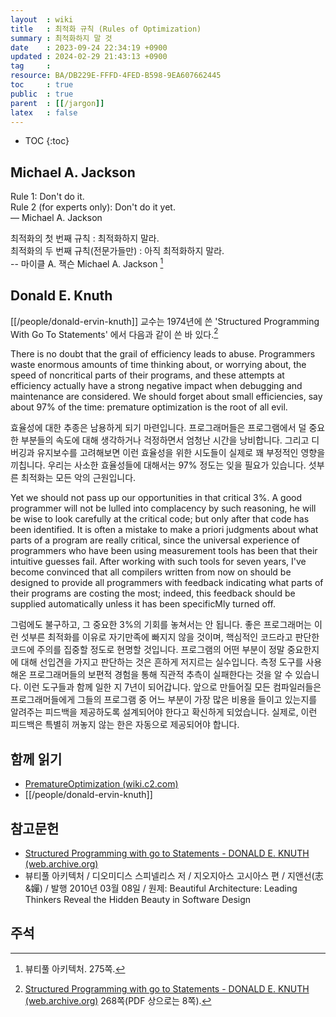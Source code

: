 ```yaml
---
layout  : wiki
title   : 최적화 규칙 (Rules of Optimization)
summary : 최적화하지 말 것
date    : 2023-09-24 22:34:19 +0900
updated : 2024-02-29 21:43:13 +0900
tag     : 
resource: BA/DB229E-FFFD-4FED-B598-9EA607662445
toc     : true
public  : true
parent  : [[/jargon]]
latex   : false
---
```

* TOC
{:toc}

## Michael A. Jackson

>
Rule 1: Don't do it.  
Rule 2 (for experts only): Don't do it yet.  
― Michael A. Jackson

<span/>

>
최적화의 첫 번째 규칙 : 최적화하지 말라.  
최적화의 두 번째 규칙(전문가들만) : 아직 최적화하지 말라.  
-- 마이클 A. 잭슨 Michael A. Jackson
[^bea-275]

## Donald E. Knuth

[[/people/donald-ervin-knuth]] 교수는 1974년에 쓴 'Structured Programming With Go To Statements' 에서 다음과 같이 쓴 바 있다.[^knuth-go-pdf]

>
There is no doubt that the grail of efficiency leads to abuse.
Programmers waste enormous amounts of time thinking about, or worrying about, the speed of noncritical parts of their programs, and these attempts at efficiency actually have a strong negative impact when debugging and maintenance are considered. We should forget about small efficiencies, say about 97% of the time: premature optimization is the root of all evil.

효율성에 대한 추종은 남용하게 되기 마련입니다.
프로그래머들은 프로그램에서 덜 중요한 부분들의 속도에 대해 생각하거나 걱정하면서 엄청난 시간을 낭비합니다.
그리고 디버깅과 유지보수를 고려해보면 이런 효율성을 위한 시도들이 실제로 꽤 부정적인 영향을 끼칩니다.
우리는 사소한 효율성들에 대해서는 97% 정도는 잊을 필요가 있습니다.
섯부른 최적화는 모든 악의 근원입니다.

>
Yet we should not pass up our opportunities in that critical 3%.
A good programmer will not be lulled into complacency by such reasoning, he will be wise to look carefully at the critical code; but only after that code has been identified.
It is often a mistake to make a priori judgments about what parts of a program are really critical, since the universal experience of programmers who have been using measurement tools has been that their intuitive guesses fail.
After working with such tools for seven years, I've become convinced that all compilers written from now on should be designed to provide all programmers with feedback indicating what parts of their programs are costing the most; indeed, this feedback should be supplied automatically unless it has been specificMly turned off.

그럼에도 불구하고, 그 중요한 3%의 기회를 놓쳐서는 안 됩니다.
좋은 프로그래머는 이런 섯부른 최적화를 이유로 자기만족에 빠지지 않을 것이며, 핵심적인 코드라고 판단한 코드에 주의를 집중할 정도로 현명할 것입니다.
프로그램의 어떤 부분이 정말 중요한지에 대해 선입견을 가지고 판단하는 것은 흔하게 저지르는 실수입니다. 측정 도구를 사용해온 프로그래머들의 보편적 경험을 통해 직관적 추측이 실패한다는 것을 알 수 있습니다.
이런 도구들과 함께 일한 지 7년이 되어갑니다. 앞으로 만들어질 모든 컴파일러들은 프로그래머들에게 그들의 프로그램 중 어느 부분이 가장 많은 비용을 들이고 있는지를 알려주는 피드백을 제공하도록 설계되어야 한다고 확신하게 되었습니다. 실제로, 이런 피드백은 특별히 꺼놓지 않는 한은 자동으로 제공되어야 합니다.

## 함께 읽기

- [PrematureOptimization (wiki.c2.com)](https://wiki.c2.com/?PrematureOptimization )
- [[/people/donald-ervin-knuth]]

## 참고문헌

- [Structured Programming with go to Statements - DONALD E. KNUTH (web.archive.org)](http://web.archive.org/web/20130731202547/http://pplab.snu.ac.kr/courses/adv_pl05/papers/p261-knuth.pdf )
- 뷰티풀 아키텍처 / 디오미디스 스피넬리스 저 / 지오지아스 고시아스 편 / 지앤선(志&嬋) / 발행 2010년 03월 08일 / 원제: Beautiful Architecture: Leading Thinkers Reveal the Hidden Beauty in Software Design


## 주석

[^bea-275]: 뷰티풀 아키텍처. 275쪽.
[^knuth-go-pdf]: [Structured Programming with go to Statements - DONALD E. KNUTH (web.archive.org)](http://web.archive.org/web/20130731202547/http://pplab.snu.ac.kr/courses/adv_pl05/papers/p261-knuth.pdf ) 268쪽(PDF 상으로는 8쪽).

